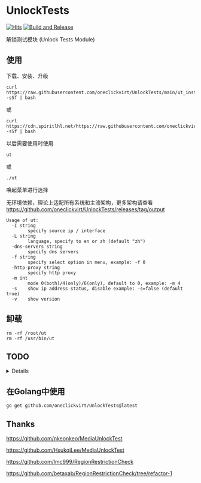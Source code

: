 # UnlockTests

[![Hits](https://hits.seeyoufarm.com/api/count/incr/badge.svg?url=https%3A%2F%2Fgithub.com%2Foneclickvirt%2FUnlockTests&count_bg=%2323E01C&title_bg=%23555555&icon=sonarcloud.svg&icon_color=%23E7E7E7&title=hits&edge_flat=false)](https://hits.seeyoufarm.com) [![Build and Release](https://github.com/oneclickvirt/UnlockTests/actions/workflows/main.yaml/badge.svg)](https://github.com/oneclickvirt/UnlockTests/actions/workflows/main.yaml)

解锁测试模块 (Unlock Tests Module)

## 使用

下载、安装、升级

```shell
curl https://raw.githubusercontent.com/oneclickvirt/UnlockTests/main/ut_install.sh -sSf | bash
```

或

```
curl https://cdn.spiritlhl.net/https://raw.githubusercontent.com/oneclickvirt/UnlockTests/main/ut_install.sh -sSf | bash
```

以后需要使用时使用

```
ut
```

或

```
./ut
```

唤起菜单进行选择

无环境依赖，理论上适配所有系统和主流架构，更多架构请查看 https://github.com/oneclickvirt/UnlockTests/releases/tag/output

```
Usage of ut:
  -I string
        specify source ip / interface
  -L string
        language, specify to en or zh (default "zh")
  -dns-servers string
        specify dns servers
  -f string
        specify select option in menu, example: -f 0
  -http-proxy string
        specify http proxy
  -m int
        mode 0(both)/4(only)/6(only), default to 0, example: -m 4
  -s    show ip address status, disable example: -s=false (default true)
  -v    show version
```

## 卸载

```
rm -rf /root/ut
rm -rf /usr/bin/ut
```

## TODO

<details>

### 同态检测

可能需要拆分检测

```
GYAO 和 LINE VOOM
```

### 无效检测

需要重新构建检测逻辑

```
ElevenSportsTW

MegogoTV

CineMax

MetaAI

KPLUS - ssoToken 已过期

TV360 - 登录认证已过期

Crackle - Platform Key is not specified

Salto - Get remote error: tls: unrecognized name

Catchplay - unauthorized 原 token 已过期

PCRJP - stream error: stream ID 1; INTERNAL_ERROR; received from peer

PrettyDerby - stream error: stream ID 1; INTERNAL_ERROR; received from peer

WorldFlipper - stream error: stream ID 1; INTERNAL_ERROR; received from peer
```

### 部分失效

有替代的检测，但仍保留失效检测的部分，未知是否完全失效

```
TikTok - 在 hk、jp 上测试时不时测不出，在 tw 上失效的概率更大，其他地区没有问题

BilibiliID - 对应URL请求无论如何都返回为空 {"code":10004001,"message":"10004001","ttl":1,"data":null}

BilibiliTH - 对应URL请求无论如何都返回为空 {"code":10004001,"message":"10004001","ttl":1,"data":null}

BilibiliVN - 对应URL请求无论如何都返回为空 {"code":10004001,"message":"10004001","ttl":1,"data":null}

TVer - get platform-api.tver.jp failed with code: 400
```

### 无需支持

不需要再做支持

```
KBSAmerican - 不再支持本地区

Paravi - 已迁移并集成到 U-NEXT 中。由于整合，除了传统的Paravi作品外，现在还有电影、动漫、亚洲和外国戏剧等等可以无限观看。

HBOGOEurope - api.ugw.hbogo.eu 已经 host 为空了 查询不到内容

HBOSpain - api-discovery.hbo.eu 的 host 已经为空了

HBO_Nordic - 被合并了

HBO_Portugal - 被合并了
```

</details>

## 在Golang中使用

```
go get github.com/oneclickvirt/UnlockTests@latest
```

## Thanks

https://github.com/nkeonkeo/MediaUnlockTest

https://github.com/HsukqiLee/MediaUnlockTest

https://github.com/lmc999/RegionRestrictionCheck

https://github.com/betaxab/RegionRestrictionCheck/tree/refactor-1
